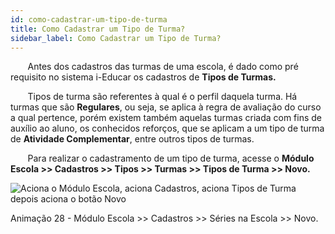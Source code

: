 ```yaml
---
id: como-cadastrar-um-tipo-de-turma
title: Como Cadastrar um Tipo de Turma?
sidebar_label: Como Cadastrar um Tipo de Turma?
---
```


&nbsp;&nbsp;&nbsp;&nbsp;&nbsp;&nbsp;&nbsp;Antes dos cadastros das turmas de uma escola, é dado como pré requisito no sistema i-Educar os cadastros de **Tipos de Turmas.**

&nbsp;&nbsp;&nbsp;&nbsp;&nbsp;&nbsp;&nbsp;Tipos de turma são referentes à qual é o perfil daquela turma. Há turmas que são **Regulares**, ou seja, se aplica à regra de avaliação do curso a qual pertence, porém existem também aquelas turmas criada com fins de auxílio ao aluno, os conhecidos reforços, que se aplicam a um tipo de turma de **Atividade Complementar**, entre outros tipos de turmas.

&nbsp;&nbsp;&nbsp;&nbsp;&nbsp;&nbsp;&nbsp;Para realizar o cadastramento de um tipo de turma, acesse o **Módulo Escola >> Cadastros >> Tipos >> Turmas >> Tipos de Turma >> Novo.**

![Aciona o Módulo Escola, aciona Cadastros, aciona Tipos de Turma depois aciona o botão Novo](/img/treinamento-gif/cadastrar_tipos_turma.gif)

<p class="centerText">Animação 28 - Módulo Escola >> Cadastros >> Séries na Escola >> Novo.</p>